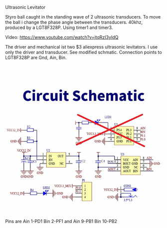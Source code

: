 Ultrasonic Levitator

Styro ball caught in the standing wave of 2 ultrasonic transducers. 
To move the ball i change the phase angle between the transducers. 
40khz, produced by a LGT8F328P. Using timer1 and timer3.

Video: https://www.youtube.com/watch?v=jtqRzI3yIdQ

The driver and mechanical ist two $3 aliexpress ultrasonic levitators. I use only the driver and transducer.
See modified schmatic. Connection points to LGT8F328P are Gnd, Ain, Bin.
![schematic](https://github.com/PepeTheFroggie/Levitator/blob/main/schem.png)
Pins are Ain 1-PD1 Bin 2-PF1 and Ain 9-PB1 Bin 10-PB2
